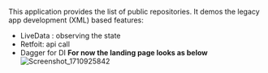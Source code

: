 This application provides the list of public repositories. It demos the legacy app development (XML) based
features: 
- LiveData : observing the state
- Retfoit: api call
- Dagger for DI
**For now the landing page looks as below**
  ![Screenshot_1710925842](https://github.com/snaqviApps/GitProfile/assets/16334260/2d4852b5-f68c-4a1d-b180-8a360f2a905c)
